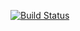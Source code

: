 [![Build Status](https://app.travis-ci.com/linamandla96/fruit-basketapp.svg?branch=master)](https://app.travis-ci.com/linamandla96/fruit-basketapp)